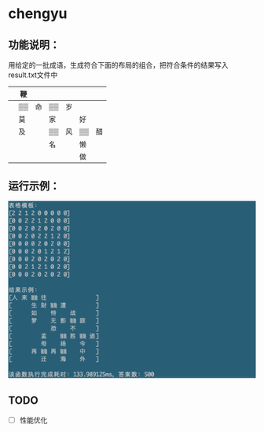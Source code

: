 # chengyu
## 功能说明：
 用给定的一批成语，生成符合下面的布局的组合，把符合条件的结果写入result.txt文件中


|   | 鞭 |   |   |   |   |   |   
|---|---|---|---|---|---|---|
|   | ▒▒ | 命 | ▒▒ | 岁 |   |   |   
|   | 莫 |   | 家 |   | 好 |   |   
|   | 及 |   | ▒▒ | 风 |▒▒ | 醋 |   
|   |   |   | 名 |   | 懒 |   |   
|   |   |   |   |   | 做 |   |   


## 运行示例：
![运行示例](./images/demo.png)

## TODO
- [ ] 性能优化 